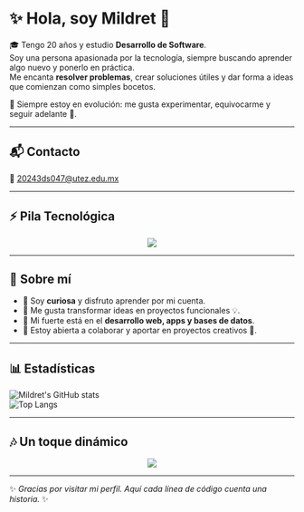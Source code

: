 # ✨ Hola, soy Mildret 🌙  

🎓 Tengo 20 años y estudio **Desarrollo de Software**.  
Soy una persona apasionada por la tecnología, siempre buscando aprender algo nuevo y ponerlo en práctica.  
Me encanta **resolver problemas**, crear soluciones útiles y dar forma a ideas que comienzan como simples bocetos.  

🌱 Siempre estoy en evolución: me gusta experimentar, equivocarme y seguir adelante 🚀.  

---

## 📬 Contacto
📧 [20243ds047@utez.edu.mx](mailto:20243ds047@utez.edu.mx)  

---

## ⚡ Pila Tecnológica
<p align="center">
  <img src="https://skillicons.dev/icons?i=java,python,php,js,html,css,c,cpp,mysql,git,github,vscode,idea,figma,postman,notion" />
</p>

---

## 🌌 Sobre mí
- 🔹 Soy **curiosa** y disfruto aprender por mi cuenta.  
- 🔹 Me gusta transformar ideas en proyectos funcionales 💡.  
- 🔹 Mi fuerte está en el **desarrollo web, apps y bases de datos**.  
- 🔹 Estoy abierta a colaborar y aportar en proyectos creativos 🤝.  

---

## 📊 Estadísticas
![Mildret's GitHub stats](https://github-readme-stats.vercel.app/api?username=TU_USUARIO&show_icons=true&theme=radical)  
![Top Langs](https://github-readme-stats.vercel.app/api/top-langs/?username=TU_USUARIO&layout=compact&theme=radical)  

---

## 🎶 Un toque dinámico
<p align="center">
  <img src="https://readme-typing-svg.herokuapp.com?font=Fira+Code&size=22&pause=1000&color=9A7DFA&center=true&vCenter=true&width=500&lines=💻+Software+Developer+in+progress;🚀+Aprendiendo+y+creciendo+cada+día;✨+Creando+cosas+con+pasión+y+creatividad">
</p>

---

✨ *Gracias por visitar mi perfil. Aquí cada línea de código cuenta una historia.* ✨
